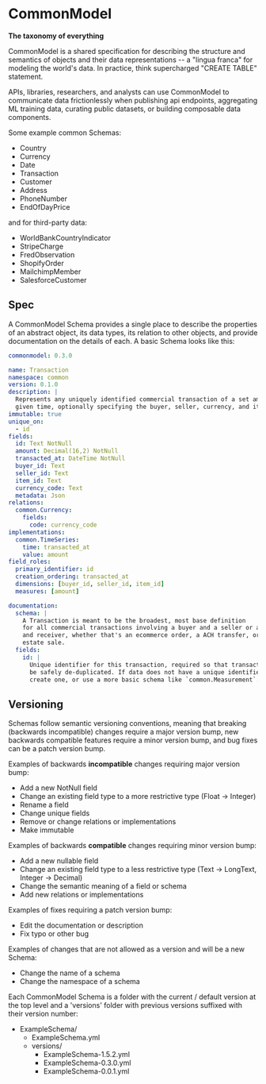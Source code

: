 # CommonModel

**The taxonomy of everything**

CommonModel is a shared specification for describing the structure and semantics
of objects and their data representations -- a "lingua franca"
for modeling the world's data. In practice, think supercharged
"CREATE TABLE" statement.

APIs, libraries, researchers, and analysts can use CommonModel to communicate
data frictionlessly when publishing api endpoints, aggregating ML training data,
curating public datasets, or building composable data components.

<!--
As an example, the Common Model Repository defines a `WorldBankCountryIndicator` schema
that conforms to data from the Worldbank api endpoint for country indicators. Here is
an abbreviated snippet of that schema -->

Some example common Schemas:

- Country
- Currency
- Date
- Transaction
- Customer
- Address
- PhoneNumber
- EndOfDayPrice

and for third-party data:

- WorldBankCountryIndicator
- StripeCharge
- FredObservation
- ShopifyOrder
- MailchimpMember
- SalesforceCustomer

## Spec

A CommonModel Schema provides a single place to describe the properties of an abstract object, its data types, its relation to other objects, and provide documentation on the details of each. A basic Schema looks like this:

```yaml
commonmodel: 0.3.0

name: Transaction
namespace: common
version: 0.1.0
description: |
  Represents any uniquely identified commercial transaction of a set amount at a
  given time, optionally specifying the buyer, seller, currency, and item transacted.
immutable: true
unique_on:
  - id
fields:
  id: Text NotNull
  amount: Decimal(16,2) NotNull
  transacted_at: DateTime NotNull
  buyer_id: Text
  seller_id: Text
  item_id: Text
  currency_code: Text
  metadata: Json
relations:
  common.Currency:
    fields:
      code: currency_code
implementations:
  common.TimeSeries:
    time: transacted_at
    value: amount
field_roles:
  primary_identifier: id
  creation_ordering: transacted_at
  dimensions: [buyer_id, seller_id, item_id]
  measures: [amount]

documentation:
  schema: |
    A Transaction is meant to be the broadest, most base definition
    for all commercial transactions involving a buyer and a seller or a sender
    and receiver, whether that's an ecommerce order, a ACH transfer, or a real
    estate sale.
  fields:
    id: |
      Unique identifier for this transaction, required so that transactions can
      be safely de-duplicated. If data does not have a unique identifier, either
      create one, or use a more basic schema like `common.Measurement`.
```

## Versioning

Schemas follow semantic versioning conventions, meaning that breaking (backwards
incompatible) changes require a major version bump, new backwards
compatible features require a minor version bump, and bug fixes can be a patch
version bump.

Examples of backwards **incompatible** changes requiring major version bump:

- Add a new NotNull field
- Change an existing field type to a more restrictive type (Float -> Integer)
- Rename a field
- Change unique fields
- Remove or change relations or implementations
- Make immutable

Examples of backwards **compatible** changes requiring minor version bump:

- Add a new nullable field
- Change an existing field type to a less restrictive type (Text -> LongText, Integer -> Decimal)
- Change the semantic meaning of a field or schema
- Add new relations or implementations

Examples of fixes requiring a patch version bump:

- Edit the documentation or description
- Fix typo or other bug

Examples of changes that are not allowed as a version and will be a new Schema:

- Change the name of a schema
- Change the namespace of a schema

Each CommonModel Schema is a folder with the current / default version
at the top level and a 'versions' folder with previous versions suffixed
with their version number:

- ExampleSchema/
  - ExampleSchema.yml
  - versions/
    - ExampleSchema-1.5.2.yml
    - ExampleSchema-0.3.0.yml
    - ExampleSchema-0.0.1.yml
